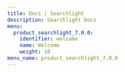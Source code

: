 ```yaml
---
title: Docs | Searchlight
description: Searchlight Docs
menu:
  product_searchlight_7.0.0:
    identifier: welcome
    name: Welcome
    weight: 10
menu_name: product_searchlight_7.0.0
---
```



